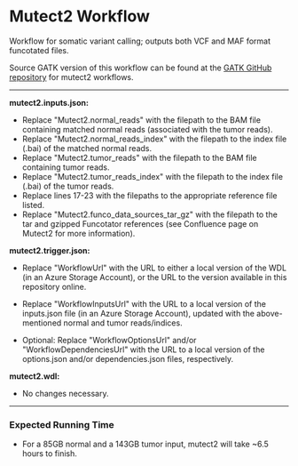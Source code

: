 # Mutect2 Workflow
Workflow for somatic variant calling; outputs both VCF and MAF format funcotated files.

Source GATK version of this workflow can be found at the [GATK GitHub repository](https://github.com/broadinstitute/gatk/tree/master/scripts/mutect2_wdl) for mutect2 workflows.

---

**mutect2.inputs.json:** 

* Replace "Mutect2.normal_reads" with the filepath to the BAM file containing matched normal reads (associated with the tumor reads).
* Replace "Mutect2.normal_reads_index" with the filepath to the index file (.bai) of the matched normal reads.
* Replace "Mutect2.tumor_reads" with the filepath to the BAM file containing tumor reads.
* Replace "Mutect2.tumor_reads_index" with the filepath to the index file (.bai) of the tumor reads.
* Replace lines 17-23 with the filepaths to the appropriate reference file listed.
* Replace "Mutect2.funco_data_sources_tar_gz" with the filepath to the tar and gzipped Funcotator references (see Confluence page on Mutect2 for more information).


**mutect2.trigger.json:**

* Replace "WorkflowUrl" with the URL to either a local version of the WDL (in an Azure Storage Account), or the URL to the version available in this repository online.

* Replace "WorkflowInputsUrl" with the URL to a local version of the inputs.json file (in an Azure Storage Account), updated with the above-mentioned normal and tumor reads/indices.

* Optional: Replace "WorkflowOptionsUrl" and/or "WorkflowDependenciesUrl" with the URL to a local version of the options.json and/or dependencies.json files, respectively.

**mutect2.wdl:**

* No changes necessary.

---

### Expected Running Time
* For a 85GB normal and a 143GB tumor input, mutect2 will take ~6.5 hours to finish.
